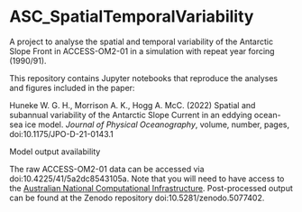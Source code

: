 # ASC_SpatialTemporalVariability

A project to analyse the spatial and temporal variability of the Antarctic Slope Front in ACCESS-OM2-01 in a simulation with repeat year forcing (1990/91).

This repository contains Jupyter notebooks that reproduce the analyses and figures included in the paper:

Huneke W. G. H., Morrison A. K., Hogg A. McC. (2022) Spatial and subannual variability of the Antarctic Slope Current in an eddying ocean-sea ice model. *Journal of Physical Oceanography*, volume, number, pages, doi:10.1175/JPO-D-21-0143.1


Model output availability

The raw ACCESS-OM2-01 data can be accessed via doi:10.4225/41/5a2dc8543105a. Note that you will need to have access to the [Australian National Computational Infrastructure](https://nci.org.au/). Post-processed output can be found at the Zenodo repository doi:10.5281/zenodo.5077402. 
